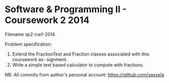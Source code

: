 Software & Programming II - Coursework 2 2014
============
Filename sp2-cw1-2014

Problem specification: 
1. Extend the FractionTest and Fraction classes associated with this coursework as- signment.
2. Write a simple text based calculator to compute with fractions.

NB: All commits from author's personal account: https://github.com/sassela
